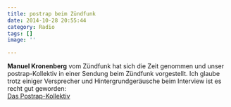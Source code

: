```yaml
---
title: postrap beim Zündfunk
date: 2014-10-28 20:55:44
category: Radio
tags: []
image: ''

---
```


**Manuel Kronenberg** vom Zündfunk hat sich die Zeit genommen und unser postrap-Kollektiv in einer Sendung beim Zündfunk vorgestellt. Ich glaube trotz einiger Versprecher und Hintergrundgeräusche beim Interview ist es recht gut geworden:  
[Das Postrap-Kollektiv](http://www.br.de/radio/bayern2/sendungen/zuendfunk/pop-platten/postrap-kollektiv-100.html)
